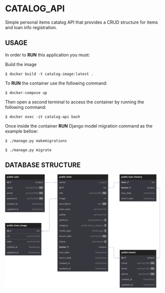 # CATALOG_API

Simple personal items catalog API that provides a CRUD structure for items and loan info registration.

## USAGE

In order to **RUN** this application you must:

Build the image

```
$ docker build -t catalog-image:latest .
```

To **RUN** the container use the following command:

```
$ docker-compose up
```

Then open a second terminal to access the container by running the following command:

```
$ docker exec -it catalog-api bash
```

Once inside the container **RUN** Django model migration command as the example bellow:

```
$ ./manage.py makemigrations
```

```
$ ./manage.py migrate
```

## DATABASE STRUCTURE

![Data Base Diagram](./docs/item_catalog.svg)
